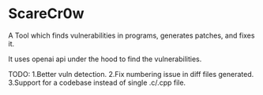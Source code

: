 # ScareCr0w

A Tool which finds vulnerabilities in programs, generates patches, and fixes it.

It uses openai api under the hood to find the vulnerabilities.

TODO:
1.Better vuln detection.
2.Fix numbering issue in diff files generated.
3.Support for a codebase instead of single .c/.cpp file.
